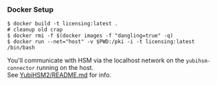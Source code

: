 ### Docker Setup

```
$ docker build -t licensing:latest .
# cleanup old crap
$ docker rmi -f $(docker images -f "dangling=true" -q)
$ docker run --net="host" -v $PWD:/pki -i -t licensing:latest /bin/bash
```

You'll communicate with HSM via the localhost network on the `yubihsm-connector` running on the host.           
See [YubiHSM2/README.md](../YubiHSM2/README.md) for info.
